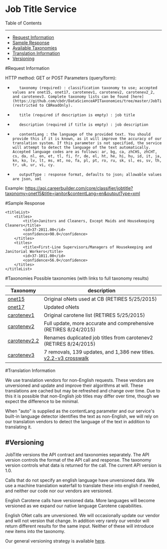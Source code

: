 Job Title Service
=============

Table of Contents
_________
- [Request Information](#request-information)
- [Sample Response](#sample-response)
- [Available Taxonomies](#taxonomies)
- [Translation Information](#translation-information)
- [Versioning](#versioning)



#Request Information


HTTP method: GET or POST
Parameters (query/form):
-        taxonomy (required) : classification taxonomy to use; accepted values are onet15, onet17, carotenev1, carotenev2, carotenev2_2, and carotenev3. Complete taxonomy lists can be found [here](https://github.com/cbdr/DataScienceAPITaxonomies/tree/master/JobTitle) (restricted to CBReadOnly).
-        title (required if description is empty) : job title
-        description (required if title is empty) : job description
-        contentLang : the language of the provided text. You should provide this if it is known, as it will improve the accuracy of our translation system. If this parameter is not specified, the service will attempt to detect the language of the text automatically. Accepted language codes are as follows: ar, bg, ca, zhCHS, zhCHT, cs, da, nl, en, et, tl, fi, fr, de, el, ht, he, hi, hu, id, it, ja, kn, ko, lv, lt, ms, mt, no, fa, pl, pt, ro, ru, sk, sl, es, sv, th, tr, uk, ur, vi, cy.
-        outputType : response format, defaults to json; allowable values are json, xml
 
Example: https://api.careerbuilder.com/core/classifier/jobtitle?taxonomy=onet15&title=janitor&contentLang=en&outputType=xml

#Sample Response


```
<titleList>
    <titles>
        <title>Janitors and Cleaners, Except Maids and Housekeeping Cleaners</title>
        <id>37-2011.00</id>
        <confidence>90.0</confidence>
    </titles>
    <titles>
        <title>First-Line Supervisors/Managers of Housekeeping and Janitorial Workers</title>
        <id>37-1011.00</id>
        <confidence>56.0</confidence>
    </titles>
</titleList>
```

#Taxonomies
Possible taxonomies (with links to full taxonomy results)

| Taxonomy | description |
|----------|--------------|
| [onet15](https://github.com/cbdr/DataScienceAPITaxonomies/blob/master/JobTitle/oNet15.md) | Original oNets used at CB (RETIRES 5/25/2015)|
| [onet17](https://github.com/cbdr/DataScienceAPITaxonomies/blob/master/JobTitle/oNet17.md) | Updated oNets |
| [carotenev1](https://github.com/cbdr/DataScienceAPITaxonomies/blob/master/JobTitle/CaroteneV1.md) | Original carotene list (RETIRES 5/25/2015)|
| [carotenev2](https://github.com/cbdr/DataScienceAPITaxonomies/blob/master/JobTitle/CaroteneV2.md) | Full update, more accurate and comprehensive (RETIRES 8/24/2015)|
| [carotenev2.2](https://github.com/cbdr/DataScienceAPITaxonomies/blob/master/JobTitle/CaroteneV2.2.md) | Renames duplicated job titles from carotenev2 (RETIRES 8/24/2015)|
| [carotenev3](https://github.com/cbdr/DataScienceAPITaxonomies/blob/master/JobTitle/CaroteneV3.md) | 7 removals, 139 updates, and 1,386 new titles.  [v2.2-v3 crosswalk](https://github.com/cbdr/DataScienceAPITaxonomies/blob/master/JobTitle/CaroteneV2_2ToV3CrossWalk.md)|

#Translation Information

We use translation vendors for non-English requests. These vendors are unversioned and update and improve their algorithms at will. These translations are cached but may be refreshed and change over time. Due to this it is possible that non-English job titles may differ over time, though we expect the difference to be minimal.

When "auto" is supplied as the contentLang parameter and our service's built-in language detector identifies the text as non-English, we will rely on our translation vendors to detect the language of the text in addition to translating it.

#Versioning
-----------
JobTitle versions the API contract and taxonomies separately.  The API version controls the format of the API call and response.  The taxonomy version controls what data is returned for the call.  The current API version is 1.0.

Calls that do not specify an english language have unversioned data.  We use a machine translation waterfall to translate these into english if needed, and neither our code nor our vendors are versioned.

English Carotene calls have versioned data.  More languages will become versioned as we expand our native language Carotene capabilities.

English ONet calls are unversioned.  We will occasionally update our vendor and will not version that change.  In addition very rarely our vendor will return different results for the same input.  Neither of these will introduce new items into the taxonomy.

Our general versioning strategy is available [here](/Versioning.md).

